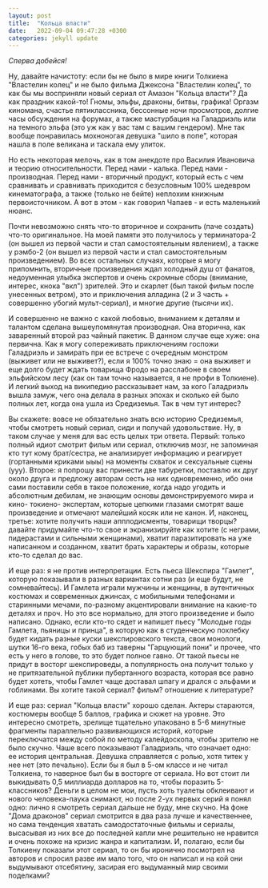```yaml
---
layout: post
title:  "Кольца власти"
date:   2022-09-04 09:47:28 +0300
categories: jekyll update
---
```

*Сперва добейся!*

Ну, давайте начистоту: если бы не было в мире книги Толкиена "Властелин колец" и не было фильма Джексона "Властелин колец", то как бы мы восприняли новый сериал от Амазон "Кольца власти"? Да как праздник какой-то! Гномы, эльфы, драконы, битвы, графика! Оргазм киномана, счастье пятиклассника, бессонные ночи просмотров, долгие часы обсуждения на форумах, а также мастурбация на Галадриэль или на темного эльфа (это уж как у вас там с вашим гендером). Мне так вообще понравилась мохноногая девушка "шило в попе", которая нашла в поле великана и таскала ему улиток.

Но есть некоторая мелочь, как в том анекдоте про Василия Ивановича и теорию относительности. Перед нами - калька. Перед нами - производная. Перед нами - вторичный продукт, который есть с чем сравнивать и сравнивать приходится с безусловным 100% шедевром кинематографа, а также (только не бейте) неплохим книжным первоисточником. А вот в этом - как говорил Чапаев - и есть маленький нюанс.

Почти невозможно снять что-то вторичное и сохранить (паче создать) что-то оригинальное. На моей памяти это получилось у терминатора-2 (он вышел из первой части и стал самостоятельным явлением), а также у рэмбо-2 (он вышел из первой части и стал самостоятельным произведением). Во всех остальных случаях, которые я могу припомнить, вторичные произведения ждал холодный душ от фанатов, недоуменная улыбка экспертов и очень скромные сборы (внимание, интерес, кнока "вкл") зрителей. Это и скарлет (был такой фильм после унесенных ветром), это и приключения алладина (2 и 3 часть + совершенно убогий мульт-сериал), и многие другие (тысячи их).

И совершенно не важно с какой любовью, вниманием к деталям и талантом сделана вышеупомянутая производная. Она вторична, как заваренный второй раз чайный пакетик. В данном случае еще хуже: она первична. Как я могу сопереживать приключениям госпожи Галадриэль и замирать при ее встрече с очередным монстром (выживет или не выживет?), если я 100% точно знаю = она выживет и еще долго будет ждать товарища Фродо на расслабоне в своем эльфийском лесу (как он там точно называется, я не профи в Толкиене). И легкий выход на википедию рассказывает нам, за кого Галадриэль вышла замуж, чего она делала в разных эпохах и сколько ей было полных лет, когда она ушла из Средиземья. Так в чем тут интерес?

Вы скажете: вовсе не обязательно знать всю историю Средиземья, чтобы смотреть новый сериал, сиди и получай удовольствие. Ну, в таком случае у меня для вас есть целых три ответа. Первый: только полный идиот смотрит фильм или сериал, отключив мозг, не запоминая кто тут кому брат/сестра, не анализирует информацию и реагирует (гортанными криками ыыы) на моменты схваток и сексуальные сцены (ууу). Второе: я попрошу вас принести две табуретки, поставлю их друг около друга и предложу авторам сесть на них одновременно, ибо они сами поставили себя в такое положение, когда надо угодить и абсолютным дебилам, не знающим основы демонстрируемого мира и кино- токиено- экспертам, которые цепкими глазами смотрят ваше произведение и отмечают малейший косяк или не канон. И, наконец, третье: хотите получить наши апплодисменты, товарищи творцы? давайте придумайте что-то свое и экранизируйте как хотите (с неграми, пидерастами и сильными женщинами), хватит паразитировать на уже написанном и созданном, хватит брать характеры и образы, которые кто-то сделал до вас.

И еще раз: я не против интерпретации. Есть пьеса Шекспира "Гамлет", которую показывали в разных вариантах сотни раз (и еще будут, не сомневайтесь). И Гамлета играли мужчины и женщины, в аутентичных костюмах и современных джинсах, с мобильными телефонами и старинными мечами, по-разному акцентировали внимание на какие-то деталях и проч. Но это все нормально, для этого произведение и было написано. Однако, если кто-то сядет и напишет пьесу "Молодые годы Гамлета, пьяницы и принца", в которую как в студенческую похлебку будет кидать разные куски шекспировского текста, свои монологи, шутки 16-го века, гобых баб из таверны "Гарцующий пони" и прочее, что есть у него в голове, то это будет полное гавно. От такой пьесы не придут в восторг шекспироведы, а популярность она получит только у не притязательной публики пубертанного возраста, которая все равно будет хотеть, чтобы Гамлет чаще доставал шпагу и дрался с эльфами и гоблинами. Вы хотите такой сериал? фильм? отношение к литературе?

И еще раз: сериал "Кольца власти" хорошо сделан. Актеры стараются, костюмеры вообще 5 баллов, графика и сюжет на уровне. Это интересно смотреть, зрелище тщательно упаковано в 5-6 минутные фрагменты параллельно развивающихся историй, которые переключатся между собой по методу калейдоскопа, чтобы зрителю не было скучно. Чаше всего показывают Галадриэль, что означает одно: ее история центральная. Девушка справляется с ролью, хотя титек у нее нет (это печально). Если бы я был в 5-ом классе и не читал Толкиена, то наверное был бы в восторге от сериала. Но вот стоит ли выкидывать 0,5 миллиарда долларов на то, чтобы поразить 5-классников? Деньги в целом не мои, пусть хоть туалеты обклеивают и нового человека-паука снимают, но после 2-ух первых серий я понял одно: лично я смотреть сериал дальше не буду, мне скучно. На фоне "Дома драконов" сериал смотрится в два раза лучше и качественнее, но сама тенденция хватать самодостаточные фильмы и сериалы, высасывая из них все до последней капли мне решительно не нравится и очень похоже на кризис жанра и капитализм. И, полагаю, если бы Толкиену показали этот сериал, то он бы иронично посмотрел на авторов и спросил разве им мало того, что он написал и на кой они выдумывают отсебятину, засирая его выдуманный мир своими поделками?



